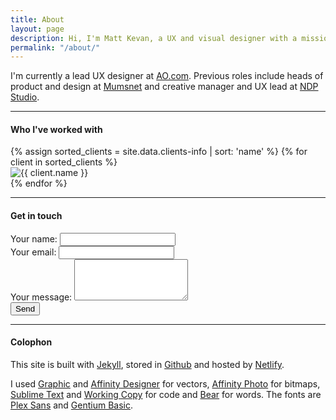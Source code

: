 ```yaml
---
title: About
layout: page
description: Hi, I'm Matt Kevan, a UX and visual designer with a mission to create innovative, people-first digital experiences.
permalink: "/about/"
---
```

		

<p>I'm currently a lead UX designer at <a href="https://www.ao.com" target="_blank">AO.com</a>. Previous roles include heads of product and design at <a href="https://www.mumsnet.com" target="_blank">Mumsnet</a> and creative manager and UX lead at <a href="https://www.ndp-studio.com" target="_blank">NDP Studio</a>.</p>


<hr />

#### Who I've worked with

<div class="row">
	{% assign sorted_clients = site.data.clients-info | sort: 'name' %}
	{% for client in sorted_clients %}
		<div class="col-xs-3 col-md-2 imgfit">
			<img src="/images/about/{{ client.logo }}" alt="{{ client.name }}" />
		</div>
	{% endfor %}
</div>
<hr />

#### Get in touch

<form name="contact" method="POST" netlify>
<div class="form-group">
<label>Your name:</label>  
<input type="text" name="name" class="form-control">  
</div>
<div class="form-group">
<label>Your email:</label>
<input type="email" name="email" class="form-control">
</div>
<div class="form-group">
<label>Your message:</label> 
<textarea name="message" class="form-control" rows="4"></textarea>
</div>
<div class="form-group">
<div data-netlify-recaptcha></div>
</div>
<button type="submit" class="btn btn-default">Send</button>

</form>

<hr />

#### Colophon

This site is built with <a href="https://jekyllrb.com" target="_blank">Jekyll</a>, stored in <a href="https://www.github.com" target="_blank">Github</a> and hosted by <a href="https://www.netlify.com" target="_blank">Netlify</a>. 

I used <a href="https://www.graphic.com" target="_blank">Graphic</a> and <a href="https://affinity.serif.com/en-gb/designer/ipad/" target="_blank">Affinity Designer</a> for vectors, <a href="https://affinity.serif.com/en-gb/photo/ipad/" target="_blank">Affinity Photo</a> for bitmaps, <a href="https://www.sublimetext.com" target="_blank"> Sublime Text</a> and <a href="https://workingcopyapp.com" target="_blank">Working Copy</a> for code and <a href="https://bear.app" target="_blank">Bear</a> for words. The fonts are <a href="https://www.ibm.com/plex/" target="_blank">Plex Sans</a> and <a href="https://software.sil.org/gentium/download/" target="_blank">Gentium Basic</a>.

